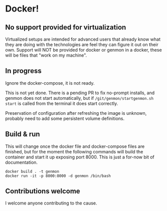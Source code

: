 # Docker!
## No support provided for virtualization
Virtualized setups are intended for advanced users that already know what they are doing with the technologies are feel they can figure it out on their own.  Support will NOT be provided for docker or genmon in a docker, these will be files that "work on my machine".

## In progress
Ignore the docker-compose, it is not ready.

This is not yet done. There is a pending PR to fix no-prompt installs, and genmon does not start automatically, but if `/git/genmon/startgenmon.sh start` is called from the terminal it does start correctly.

Preservation of configuration after refreshing the image is unknown, probably need to add some persistent volume definitions.

## Build & run
This will change once the docker file and docker-compose files are finished, but for the moment the following commands will build the container and start it up exposing port 8000.  This is just a for-now bit of documentation.
```
docker build . -t genmon
docker run -it -p 8000:8000 -d genmon /bin/bash
```

## Contributions welcome
I welcome anyone contributing to the cause.
